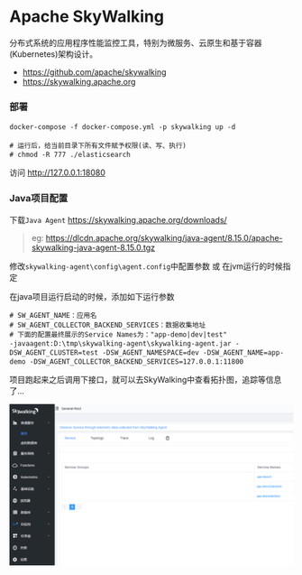 # Apache SkyWalking

分布式系统的应用程序性能监控工具，特别为微服务、云原生和基于容器(Kubernetes)架构设计。

- https://github.com/apache/skywalking
- https://skywalking.apache.org

### 部署

```shell
docker-compose -f docker-compose.yml -p skywalking up -d

# 运行后，给当前目录下所有文件赋予权限(读、写、执行)
# chmod -R 777 ./elasticsearch
```

访问 http://127.0.0.1:18080

### Java项目配置

下载`Java Agent` https://skywalking.apache.org/downloads/

> eg: https://dlcdn.apache.org/skywalking/java-agent/8.15.0/apache-skywalking-java-agent-8.15.0.tgz

修改`skywalking-agent\config\agent.config`中配置参数 或 在jvm运行的时候指定

在java项目运行启动的时候，添加如下运行参数

```shell
# SW_AGENT_NAME：应用名
# SW_AGENT_COLLECTOR_BACKEND_SERVICES：数据收集地址
# 下面的配置最终展示的Service Names为："app-demo|dev|test"
-javaagent:D:\tmp\skywalking-agent\skywalking-agent.jar -DSW_AGENT_CLUSTER=test -DSW_AGENT_NAMESPACE=dev -DSW_AGENT_NAME=app-demo -DSW_AGENT_COLLECTOR_BACKEND_SERVICES=127.0.0.1:11800
```

项目跑起来之后调用下接口，就可以去SkyWalking中查看拓扑图，追踪等信息了...

![](./images/run-1704796415865.png)
